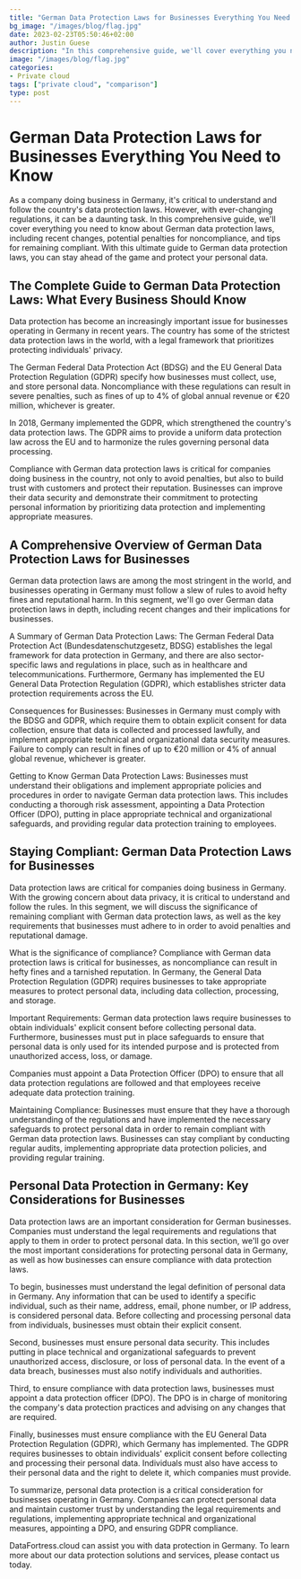 ```yaml
---
title: "German Data Protection Laws for Businesses Everything You Need to Know"
bg_image: "/images/blog/flag.jpg"
date: 2023-02-23T05:50:46+02:00
author: Justin Guese
description: "In this comprehensive guide, we'll cover everything you need to know about German data protection laws, including recent changes, potential consequences of non-compliance, and tips for staying compliant."
image: "/images/blog/flag.jpg"
categories:
- Private cloud
tags: ["private cloud", "comparison"]
type: post
---
```


# German Data Protection Laws for Businesses Everything You Need to Know

As a company doing business in Germany, it's critical to understand and follow the country's data protection laws. However, with ever-changing regulations, it can be a daunting task. In this comprehensive guide, we'll cover everything you need to know about German data protection laws, including recent changes, potential penalties for noncompliance, and tips for remaining compliant. With this ultimate guide to German data protection laws, you can stay ahead of the game and protect your personal data.

## The Complete Guide to German Data Protection Laws: What Every Business Should Know

Data protection has become an increasingly important issue for businesses operating in Germany in recent years. The country has some of the strictest data protection laws in the world, with a legal framework that prioritizes protecting individuals' privacy.

The German Federal Data Protection Act (BDSG) and the EU General Data Protection Regulation (GDPR) specify how businesses must collect, use, and store personal data. Noncompliance with these regulations can result in severe penalties, such as fines of up to 4% of global annual revenue or €20 million, whichever is greater.

In 2018, Germany implemented the GDPR, which strengthened the country's data protection laws. The GDPR aims to provide a uniform data protection law across the EU and to harmonize the rules governing personal data processing.

Compliance with German data protection laws is critical for companies doing business in the country, not only to avoid penalties, but also to build trust with customers and protect their reputation. Businesses can improve their data security and demonstrate their commitment to protecting personal information by prioritizing data protection and implementing appropriate measures.

## A Comprehensive Overview of German Data Protection Laws for Businesses

German data protection laws are among the most stringent in the world, and businesses operating in Germany must follow a slew of rules to avoid hefty fines and reputational harm. In this segment, we'll go over German data protection laws in depth, including recent changes and their implications for businesses.

A Summary of German Data Protection Laws:
The German Federal Data Protection Act (Bundesdatenschutzgesetz, BDSG) establishes the legal framework for data protection in Germany, and there are also sector-specific laws and regulations in place, such as in healthcare and telecommunications. Furthermore, Germany has implemented the EU General Data Protection Regulation (GDPR), which establishes stricter data protection requirements across the EU.

Consequences for Businesses:
Businesses in Germany must comply with the BDSG and GDPR, which require them to obtain explicit consent for data collection, ensure that data is collected and processed lawfully, and implement appropriate technical and organizational data security measures. Failure to comply can result in fines of up to €20 million or 4% of annual global revenue, whichever is greater.

Getting to Know German Data Protection Laws:
Businesses must understand their obligations and implement appropriate policies and procedures in order to navigate German data protection laws. This includes conducting a thorough risk assessment, appointing a Data Protection Officer (DPO), putting in place appropriate technical and organizational safeguards, and providing regular data protection training to employees.

## Staying Compliant: German Data Protection Laws for Businesses

Data protection laws are critical for companies doing business in Germany. With the growing concern about data privacy, it is critical to understand and follow the rules. In this segment, we will discuss the significance of remaining compliant with German data protection laws, as well as the key requirements that businesses must adhere to in order to avoid penalties and reputational damage.

What is the significance of compliance?
Compliance with German data protection laws is critical for businesses, as noncompliance can result in hefty fines and a tarnished reputation. In Germany, the General Data Protection Regulation (GDPR) requires businesses to take appropriate measures to protect personal data, including data collection, processing, and storage.

Important Requirements:
German data protection laws require businesses to obtain individuals' explicit consent before collecting personal data. Furthermore, businesses must put in place safeguards to ensure that personal data is only used for its intended purpose and is protected from unauthorized access, loss, or damage.

Companies must appoint a Data Protection Officer (DPO) to ensure that all data protection regulations are followed and that employees receive adequate data protection training.

Maintaining Compliance:
Businesses must ensure that they have a thorough understanding of the regulations and have implemented the necessary safeguards to protect personal data in order to remain compliant with German data protection laws. Businesses can stay compliant by conducting regular audits, implementing appropriate data protection policies, and providing regular training.

## Personal Data Protection in Germany: Key Considerations for Businesses

Data protection laws are an important consideration for German businesses. Companies must understand the legal requirements and regulations that apply to them in order to protect personal data. In this section, we'll go over the most important considerations for protecting personal data in Germany, as well as how businesses can ensure compliance with data protection laws.

To begin, businesses must understand the legal definition of personal data in Germany. Any information that can be used to identify a specific individual, such as their name, address, email, phone number, or IP address, is considered personal data. Before collecting and processing personal data from individuals, businesses must obtain their explicit consent.

Second, businesses must ensure personal data security. This includes putting in place technical and organizational safeguards to prevent unauthorized access, disclosure, or loss of personal data. In the event of a data breach, businesses must also notify individuals and authorities.

Third, to ensure compliance with data protection laws, businesses must appoint a data protection officer (DPO). The DPO is in charge of monitoring the company's data protection practices and advising on any changes that are required.

Finally, businesses must ensure compliance with the EU General Data Protection Regulation (GDPR), which Germany has implemented. The GDPR requires businesses to obtain individuals' explicit consent before collecting and processing their personal data. Individuals must also have access to their personal data and the right to delete it, which companies must provide.

To summarize, personal data protection is a critical consideration for businesses operating in Germany. Companies can protect personal data and maintain customer trust by understanding the legal requirements and regulations, implementing appropriate technical and organizational measures, appointing a DPO, and ensuring GDPR compliance.

DataFortress.cloud can assist you with data protection in Germany. To learn more about our data protection solutions and services, please contact us today.



